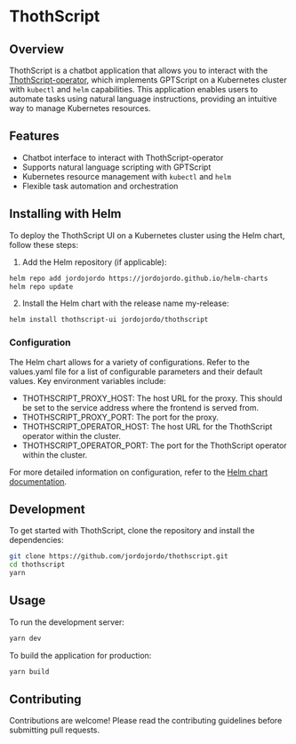 # ThothScript

## Overview

ThothScript is a chatbot application that allows you to interact with the [ThothScript-operator](https://github.com/jordojordo/thothscript-operator), which implements GPTScript on a Kubernetes cluster with `kubectl` and `helm` capabilities. This application enables users to automate tasks using natural language instructions, providing an intuitive way to manage Kubernetes resources.

## Features

- Chatbot interface to interact with ThothScript-operator
- Supports natural language scripting with GPTScript
- Kubernetes resource management with `kubectl` and `helm`
- Flexible task automation and orchestration

## Installing with Helm

To deploy the ThothScript UI on a Kubernetes cluster using the Helm chart, follow these steps:

1. Add the Helm repository (if applicable):

```bash
helm repo add jordojordo https://jordojordo.github.io/helm-charts
helm repo update
```

2. Install the Helm chart with the release name my-release:

```bash
helm install thothscript-ui jordojordo/thothscript
```

### Configuration

The Helm chart allows for a variety of configurations. Refer to the values.yaml file for a list of configurable parameters and their default values. Key environment variables include:

- THOTHSCRIPT_PROXY_HOST: The host URL for the proxy. This should be set to the service address where the frontend is served from.
- THOTHSCRIPT_PROXY_PORT: The port for the proxy.
- THOTHSCRIPT_OPERATOR_HOST: The host URL for the ThothScript operator within the cluster.
- THOTHSCRIPT_OPERATOR_PORT: The port for the ThothScript operator within the cluster.

For more detailed information on configuration, refer to the [Helm chart documentation](https://github.com/jordojordo/helm-charts/tree/master/charts/thothscript).

## Development

To get started with ThothScript, clone the repository and install the dependencies:

```bash
git clone https://github.com/jordojordo/thothscript.git
cd thothscript
yarn
```

## Usage
To run the development server:

```bash
yarn dev
```

To build the application for production:

```bash
yarn build
```

## Contributing
Contributions are welcome! Please read the contributing guidelines before submitting pull requests.
